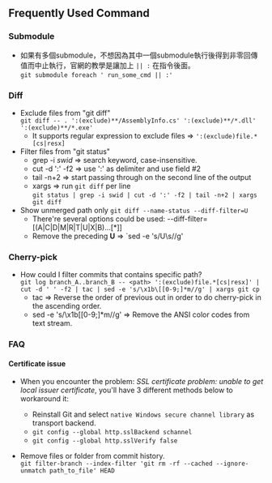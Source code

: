 ## Frequently Used Command


### Submodule
* 如果有多個submodule，不想因為其中一個submodule執行後得到非零回傳值而中止執行，官網的教學是讓加上 ` || : ` 在指令後面。  
`git submodule foreach ' run_some_cmd || :'`  


### Diff
* Exclude files from "git diff"  
`git diff -- . ':(exclude)**/AssemblyInfo.cs' ':(exclude)**/*.dll' ':(exclude)**/*.exe'`  
    * It supports regular expression to exclude files => `':(exclude)file.*[cs|resx]`
* Filter files from "git status"  
    * grep -i *swid* => search keyword, case-insensitive.
    * cut -d ':' -f2 => use ':' as delimiter and use field #2
    * tail -n+2 => start passing through on the second line of the output
    * xargs => run `git diff` per line  
`git status | grep -i swid | cut -d ':' -f2 | tail -n+2 | xargs git diff`
* Show unmerged path only
`git diff --name-status --diff-filter=U`
    * There're several options could be used: --diff-filter=[(A|C|D|M|R|T|U|X|B)…​[*]]
    * Remove the preceding **U** => `sed -e 's/U\s//g'

### Cherry-pick
* How could I filter commits that contains specific path?  
`git log branch_A..branch_B -- <path> ':(exclude)file.*[cs|resx]' | cut -d ' ' -f2 | tac | sed -e 's/\x1b\[[0-9;]*m//g' | xargs git cp`  
    * tac => Reverse the order of previous out in order to do cherry-pick in the ascending order.
    * sed -e 's/\x1b\[[0-9;]*m//g' => Remove the ANSI color codes from text stream.

### FAQ
#### Certificate issue
* When you encounter the problem: *SSL certificate problem: unable to get local issuer certificate*, you'll have 3 different methods below to workaround it:  
    - Reinstall Git and select `native Windows secure channel library` as transport backend.
    - `git config --global http.sslBackend schannel`
    - `git config --global http.sslVerify false`

* Remove files or folder from commit history.  
`git filter-branch --index-filter 'git rm -rf --cached --ignore-unmatch path_to_file' HEAD`  
